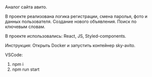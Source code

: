 Аналог сайта авито.

В проекте реализована логика регистрации, смена паролья, фото и данных пользователя. Создание нового объявления. Поиск по ключевым словам.

В проекте использовались: React, JS, Styled-components.

Инструкция:
Открыть Docker и запустить контейнер sky-avito.

VSCode:
1. npm i
2. npm run start
